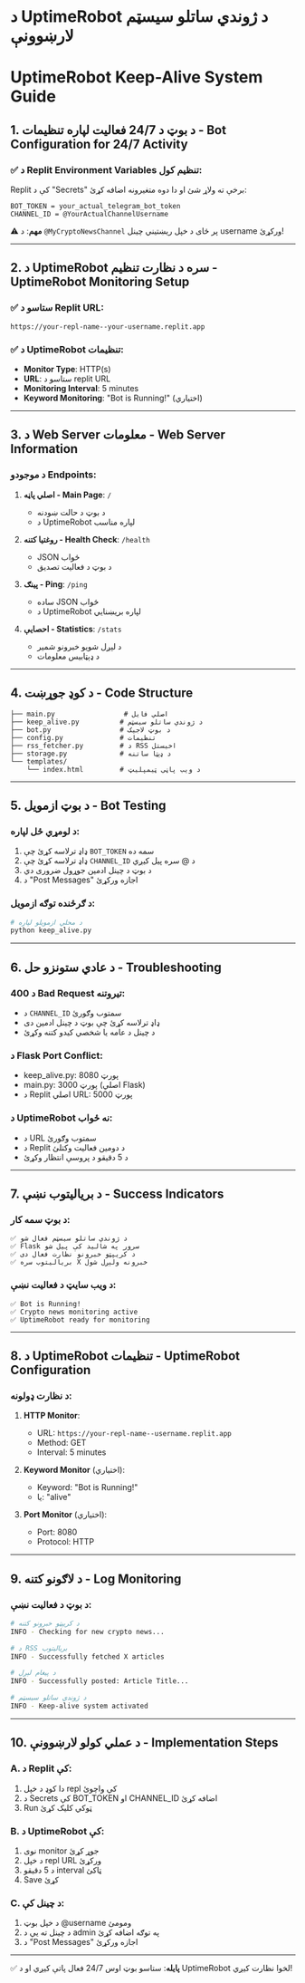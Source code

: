 # د UptimeRobot د ژوندي ساتلو سیسټم لارښوونې
# UptimeRobot Keep-Alive System Guide

## 1. د بوټ د 24/7 فعالیت لپاره تنظیمات - Bot Configuration for 24/7 Activity

### ✅ د Replit Environment Variables تنظیم کول:

Replit کې د "Secrets" برخې ته ولاړ شئ او دا دوه متغیرونه اضافه کړئ:

```
BOT_TOKEN = your_actual_telegram_bot_token
CHANNEL_ID = @YourActualChannelUsername
```

⚠️ **مهم**: د `@MyCryptoNewsChannel` پر ځای د خپل ریښتیني چینل username ورکړئ!

---

## 2. د UptimeRobot سره د نظارت تنظیم - UptimeRobot Monitoring Setup

### ✅ ستاسو د Replit URL:
```
https://your-repl-name--your-username.replit.app
```

### ✅ د UptimeRobot تنظیمات:
- **Monitor Type**: HTTP(s)
- **URL**: ستاسو د replit URL
- **Monitoring Interval**: 5 minutes
- **Keyword Monitoring**: "Bot is Running!" (اختیاري)

---

## 3. د Web Server معلومات - Web Server Information

### د موجودو Endpoints:

1. **اصلي پاڼه - Main Page**: `/`
   - د بوټ د حالت ښودنه
   - د UptimeRobot لپاره مناسب

2. **روغتیا کتنه - Health Check**: `/health`
   - JSON ځواب
   - د بوټ د فعالیت تصدیق

3. **پینګ - Ping**: `/ping`
   - ساده JSON ځواب
   - د UptimeRobot لپاره بریښنايي

4. **احصایې - Statistics**: `/stats`
   - د لېږل شویو خبرونو شمیر
   - د ډېټابیس معلومات

---

## 4. د کوډ جوړښت - Code Structure

```
├── main.py                 # اصلي فایل
├── keep_alive.py          # د ژوندي ساتلو سیسټم
├── bot.py                 # د بوټ لاجیک
├── config.py              # تنظیمات
├── rss_fetcher.py         # د RSS اخیستل
├── storage.py             # د ډېټا ساتنه
└── templates/
    └── index.html         # د ویب پاڼې ټیمپلیټ
```

---

## 5. د بوټ ازمویل - Bot Testing

### د لومړي ځل لپاره:

1. ډاډ ترلاسه کړئ چې `BOT_TOKEN` سمه ده
2. ډاډ ترلاسه کړئ چې `CHANNEL_ID` د @ سره پیل کیږي
3. د بوټ د چینل ادمین جوړول ضروری دي
4. د "Post Messages" اجازه ورکړئ

### د ګرځنده توګه ازمویل:

```bash
# د محلي ازمویلو لپاره
python keep_alive.py
```

---

## 6. د عادي ستونزو حل - Troubleshooting

### د 400 Bad Request تیروتنه:
- د `CHANNEL_ID` سمتوب وګورئ
- ډاډ ترلاسه کړئ چې بوټ د چینل ادمین دی
- د چینل د عامه یا شخصي کیدو کتنه وکړئ

### د Flask Port Conflict:
- keep_alive.py: پورټ 8080
- main.py: پورټ 3000 (اصلي Flask)
- د Replit اصلي URL: پورټ 5000

### د UptimeRobot نه ځواب:
- د URL سمتوب وګورئ
- د Replit د دومین فعالیت وکتلئ
- د 5 دقیقو د پروسې انتظار وکړئ

---

## 7. د بریالیتوب نښې - Success Indicators

### د بوټ سمه کار:
```
✅ د ژوندي ساتلو سیسټم فعال شو
✅ Flask سرور په شالید کې پیل شو  
✅ د کریپټو خبرونو نظارت فعال دی
✅ بریالیتوب سره X خبرونه ولېږل شول
```

### د ویب سایټ د فعالیت نښې:
```
✅ Bot is Running!
✅ Crypto news monitoring active
✅ UptimeRobot ready for monitoring
```

---

## 8. د UptimeRobot تنظیمات - UptimeRobot Configuration

### د نظارت ډولونه:

1. **HTTP Monitor**:
   - URL: `https://your-repl-name--username.replit.app`
   - Method: GET
   - Interval: 5 minutes

2. **Keyword Monitor** (اختیاري):
   - Keyword: "Bot is Running!"
   - یا: "alive"

3. **Port Monitor** (اختیاري):
   - Port: 8080
   - Protocol: HTTP

---

## 9. د لاګونو کتنه - Log Monitoring

### د بوټ د فعالیت نښې:
```bash
# د کریپټو خبرونو کتنه
INFO - Checking for new crypto news...

# د RSS بریالیتوب
INFO - Successfully fetched X articles

# د پیغام لېږل
INFO - Successfully posted: Article Title...

# د ژوندي ساتلو سیسټم
INFO - Keep-alive system activated
```

---

## 10. د عملي کولو لارښوونې - Implementation Steps

### A. د Replit کې:
1. دا کوډ د خپل repl کې واچوئ
2. د Secrets کې BOT_TOKEN او CHANNEL_ID اضافه کړئ
3. Run ټوکي کلیک کړئ

### B. د UptimeRobot کې:
1. نوی monitor جوړ کړئ
2. د خپل repl URL ورکړئ
3. د 5 دقیقو interval ټاکئ
4. Save کړئ

### C. د چینل کې:
1. د خپل بوټ @username ومومئ
2. د چینل ته یې د admin په توګه اضافه کړئ
3. د "Post Messages" اجازه ورکړئ

---

✅ **پایله**: ستاسو بوټ اوس 24/7 فعال پاتې کیږي او د UptimeRobot لخوا نظارت کیږي!